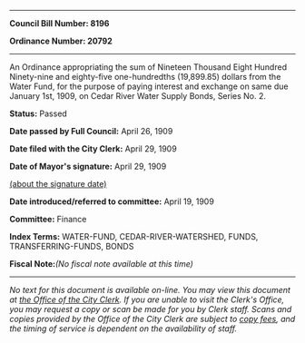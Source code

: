 

********

**Council Bill Number: 8196**
   
**Ordinance Number: 20792**
********

 An Ordinance appropriating the sum of Nineteen Thousand Eight Hundred Ninety-nine and eighty-five one-hundredths (19,899.85) dollars from the Water Fund, for the purpose of paying interest and exchange on same due January 1st, 1909, on Cedar River Water Supply Bonds, Series No. 2.

**Status:** Passed
   
**Date passed by Full Council:** April 26, 1909
   
**Date filed with the City Clerk:** April 29, 1909
   
**Date of Mayor's signature:** April 29, 1909
   
[(about the signature date)](/~public/approvaldate.htm)
   
   
   
**Date introduced/referred to committee:** April 19, 1909
   
**Committee:** Finance
   
   
**Index Terms:** WATER-FUND, CEDAR-RIVER-WATERSHED, FUNDS, TRANSFERRING-FUNDS, BONDS

**Fiscal Note:**_(No fiscal note available at this time)_
********

_No text for this document is available on-line. You may view this document at [the Office of the City Clerk](http://www.seattle.gov/leg/clerk/contactUs.htm). If you are unable to visit the Clerk's Office, you may request a copy or scan be made for you by Clerk staff. Scans and copies provided by the Office of the City Clerk are subject to [copy fees](http://clerk.seattle.gov/~public/clerkfees.htm), and the timing of service is dependent on the availability of staff._


